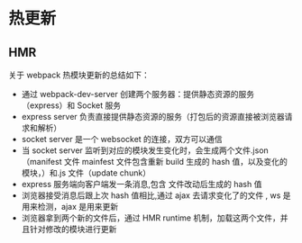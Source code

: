 # 热更新

## HMR

关于 webpack 热模块更新的总结如下：

- 通过 webpack-dev-server 创建两个服务器：提供静态资源的服务（express）和 Socket 服务
- express server 负责直接提供静态资源的服务（打包后的资源直接被浏览器请求和解析）
- socket server 是一个 websocket 的连接，双方可以通信
- 当 socket server 监听到对应的模块发生变化时，会生成两个文件.json（manifest 文件 mainfest 文件包含重新 build 生成的 hash 值，以及变化的模块，）和.js 文件（update chunk）
- express 服务端向客户端发一条消息,包含 文件改动后生成的 hash 值
- 浏览器接受消息后跟上次 hash 值相比,通过 ajax 去请求变化了的文件 , ws 是用来检测，ajax 是用来更新
- 浏览器拿到两个新的文件后，通过 HMR runtime 机制，加载这两个文件，并且针对修改的模块进行更新
